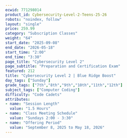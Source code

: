 ```yaml
---
ecwid: 771298014
product_id: Cybersecurity-Level-2-Teens-25-26
robots: "noindex, follow"
layout: "single"
price: 259.99
category: "Subscription Classes"
weight: "64"
start_date: "2025-09-08"
end_date: "2026-05-18"
start_time: "2:00"
end_time: "3:30"
page_title: "Cybersecurity Level 2"
page_subtitle: "Preparation and Certification Exam"
featured: 212
title: "Cybersecurity Level 2 | Blue Ridge Boost"
day_tags: ["Sunday"]
grade_tags: ["7th","8th","9th","10th","11th","12th"]
subject_tags: ["Computer Coding"]
difficulty: "Code Cadets"
attributes:
- name: "Session Length"
  value: "1.5 Hours"
- name: "Class Meeting Schedule"
  value: "Sundays 2:00 - 3:30"
- name: "Offering Period"
  value: "September 8, 2025 to May 18, 2026"
---
```

